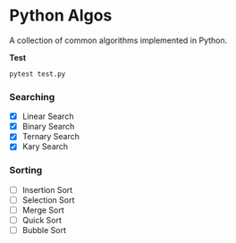 # Python Algos
A collection of common algorithms implemented in Python.

**Test**
``` sh
pytest test.py
```

### Searching

- [x] Linear Search
- [x] Binary Search
- [x] Ternary Search
- [x] Kary Search

### Sorting

- [ ] Insertion Sort
- [ ] Selection Sort
- [ ] Merge Sort
- [ ] Quick Sort
- [ ] Bubble Sort
